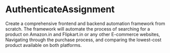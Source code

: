 # AuthenticateAssignment
Create a comprehensive frontend and backend automation framework from scratch. The framework will automate the process of searching for a product on Amazon.in and Flipkart.in or any other E-commerce websites, Navigating through the purchase process, and comparing the lowest-cost product available on both platforms.
